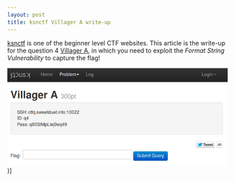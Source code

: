 ```yaml
---
layout: post
title: ksnctf Villager A write-up
---
```


[ksnctf](http://ksnctf.sweetduet.info) is one of the beginner level CTF websites. This article is the write-up for the question 4 [Villager A](http://ksnctf.sweetduet.info/problem/4), in which you need to exploit the *Format String Vulnerability* to capture the flag!  

![placeholder](../image/vil_a.png "Large example image"))]
